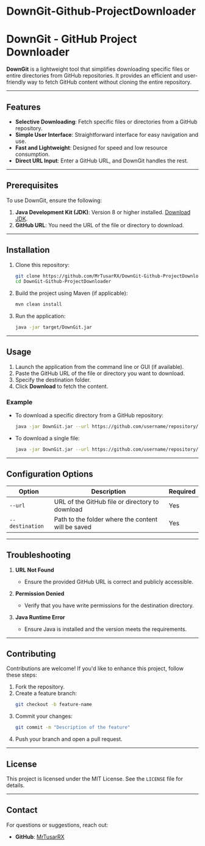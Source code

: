# DownGit-Github-ProjectDownloader
# DownGit - GitHub Project Downloader

**DownGit** is a lightweight tool that simplifies downloading specific files or entire directories from GitHub repositories. It provides an efficient and user-friendly way to fetch GitHub content without cloning the entire repository.

---

## Features

- **Selective Downloading**: Fetch specific files or directories from a GitHub repository.
- **Simple User Interface**: Straightforward interface for easy navigation and use.
- **Fast and Lightweight**: Designed for speed and low resource consumption.
- **Direct URL Input**: Enter a GitHub URL, and DownGit handles the rest.

---

## Prerequisites

To use DownGit, ensure the following:

1. **Java Development Kit (JDK)**: Version 8 or higher installed. [Download JDK](https://www.oracle.com/java/technologies/javase-jdk-downloads.html).
2. **GitHub URL**: You need the URL of the file or directory to download.

---

## Installation

1. Clone this repository:

    ```bash
    git clone https://github.com/MrTusarRX/DownGit-Github-ProjectDownloader.git
    cd DownGit-Github-ProjectDownloader
    ```

2. Build the project using Maven (if applicable):

    ```bash
    mvn clean install
    ```

3. Run the application:

    ```bash
    java -jar target/DownGit.jar
    ```

---

## Usage

1. Launch the application from the command line or GUI (if available).
2. Paste the GitHub URL of the file or directory you want to download.
3. Specify the destination folder.
4. Click **Download** to fetch the content.

### Example

- To download a specific directory from a GitHub repository:
    ```bash
    java -jar DownGit.jar --url https://github.com/username/repository/path/to/directory --destination ./downloads
    ```

- To download a single file:
    ```bash
    java -jar DownGit.jar --url https://github.com/username/repository/path/to/file --destination ./downloads
    ```

---

## Configuration Options

| Option             | Description                                                   | Required |
|--------------------|---------------------------------------------------------------|----------|
| `--url`           | URL of the GitHub file or directory to download               | Yes      |
| `--destination`   | Path to the folder where the content will be saved            | Yes      |

---

## Troubleshooting

1. **URL Not Found**
    - Ensure the provided GitHub URL is correct and publicly accessible.

2. **Permission Denied**
    - Verify that you have write permissions for the destination directory.

3. **Java Runtime Error**
    - Ensure Java is installed and the version meets the requirements.

---

## Contributing

Contributions are welcome! If you'd like to enhance this project, follow these steps:

1. Fork the repository.
2. Create a feature branch:
    ```bash
    git checkout -b feature-name
    ```
3. Commit your changes:
    ```bash
    git commit -m "Description of the feature"
    ```
4. Push your branch and open a pull request.

---

## License

This project is licensed under the MIT License. See the `LICENSE` file for details.

---

## Contact

For questions or suggestions, reach out:

- **GitHub**: [MrTusarRX](https://github.com/MrTusarRX)

